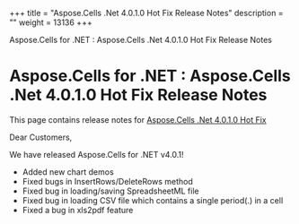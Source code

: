 +++
title = "Aspose.Cells .Net 4.0.1.0 Hot Fix Release Notes" 
description = "" 
weight = 13136 
+++

Aspose.Cells for .NET : Aspose.Cells .Net 4.0.1.0 Hot Fix Release Notes  

# Aspose.Cells for .NET : Aspose.Cells .Net 4.0.1.0 Hot Fix Release Notes


This page contains release notes for [Aspose.Cells .Net 4.0.1.0 Hot Fix](http://www.aspose.com/downloads/cells/net/new-releases/aspose.cells-.net-4.0.1.0-hot-fix/)

Dear Customers,

We have released Aspose.Cells for .NET v4.0.1!

*   Added new chart demos
*   Fixed bugs in InsertRows/DeleteRows method
*   Fixed bug in loading/saving SpreadsheetML file
*   Fixed bug in loading CSV file which contains a single period(.) in a cell
*   Fixed a bug in xls2pdf feature

